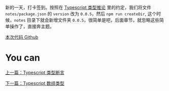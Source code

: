 新的一天，打卡签到。按照在 [Typescript 类型推论] 里的约定，我们将文件 `notes/package.json` 的 `version` 改为 `0.0.5`，然后 `npm run createDir`, 这个时候，`notes` 目录下就会新增文件夹 `0.0.5`，很简单是吧，后面章节，就忽略这些简单操作了，直接奔主题。




[Typescript 类型推论]: https://juejin.im/post/5d0dbdf7518825326f6c9d32


[本次代码 Github](https://github.com/ruizhengyun/typescript-note/tree/feature_v0.0.5_20190623)

# You can

[上一篇：Typescript 类型断言](./assertion.md)

[下一篇：Typescript 数组类型](./array.md)
